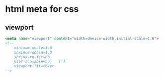 # html meta for css

## viewport

```html
<meta name="viewport" content="width=device-width,initial-scale=1.0">
<!--
	minimum-scale=1.0
	maximum-scale=1.0
	shrink-to-fit=no
	user-scalable=no    [!]
	viewport-fit=cover
-->
```